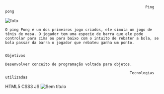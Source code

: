                                                                    Ping pong
                                                                  
                                                                


![foto](https://user-images.githubusercontent.com/119431061/215905621-7cb7d2a7-4022-49bf-9a20-89b8e4706bf6.png)

    O ping Pong é um dos primeiros jogo criados, ele simula um jogo de tênis de mesa. O jogador tem uma especie de barra que ele pode controlar para cima ou para baixo com o intuito de rebater a bola, se bola passar da barra o jogador que rebateu ganha um ponto. 

                                                                  Objetivos 

    Desenvolver conceito de programação voltada para objetos.

                                                            Tecnologias utilizadas

HTML5
CSS3
JS
![Sem título](https://user-images.githubusercontent.com/119431061/215903946-518427fe-90f5-45c2-843e-c8e736188be0.png)
